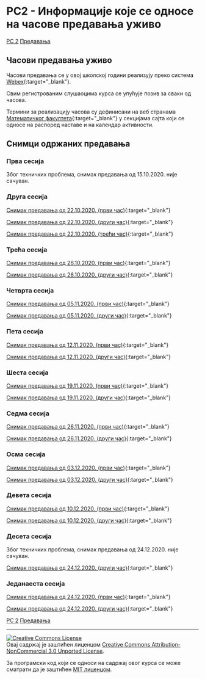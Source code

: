 # РС2 - Информације које се односе на часове предавања уживо

[РС 2](../../README.md) [Предавања](../README-2020-21.md)

## Часови предавања уживо

Часови предавања се у овој школској години реализују преко система [Webex](https://www.webex.com/){:target="_blank"}.

Свим регистрованим слушаоцима курса се упућује позив за сваки од часова.

Термини за реализацију часова су дефинисани на веб странама [Математичког факултета](http://www.math.rs/){:target="_blank"} у секцијама сајта који се односе на распоред наставе и на календар активности.
## Снимци одржаних предавања

### Прва сесија

Због техничких проблема, снимак предавања од 15.10.2020. није сачуван.

### Друга сесија

[Снимак предавања од 22.10.2020. (први час)](https://youtu.be/ng4uRSCo0KE){:target="_blank"}

[Снимак предавања од 22.10.2020. (други час)](https://youtu.be/pCt-41sXSQ4){:target="_blank"}

[Снимак предавања од 22.10.2020. (трећи час)](https://youtu.be/ShspKBnujPU){:target="_blank"}

### Трећа сесија

[Снимак предавања од 26.10.2020. (први час)](https://youtu.be/gz0QiNdy1ew){:target="_blank"}

[Снимак предавања од 26.10.2020. (други час)](https://youtu.be/OfjUy2INDKg){:target="_blank"}

### Четврта сесија

[Снимак предавања од 05.11.2020. (први час)](https://youtu.be/_yILqxddIfU){:target="_blank"}

[Снимак предавања од 05.11.2020. (други час)](https://youtu.be/K4P460F1NqM){:target="_blank"}

### Пета сесија

[Снимак предавања од 12.11.2020. (први час)](https://youtu.be/BQsAOER-tLg){:target="_blank"}

[Снимак предавања од 12.11.2020. (други час)](https://youtu.be/hMtRTVhM5Jk){:target="_blank"}

### Шеста сесија

[Снимак предавања од 19.11.2020. (први час)](https://youtu.be/FVGQZb4FhAo){:target="_blank"}

[Снимак предавања од 19.11.2020. (други час)](https://youtu.be/ihRK3SKCkFE){:target="_blank"}

### Седма сесија

[Снимак предавања од 26.11.2020. (први час)](https://youtu.be/XVjCB6YAEj8){:target="_blank"}

[Снимак предавања од 26.11.2020. (други час)](https://youtu.be/kbTCK7mKcdk){:target="_blank"}

### Осма сесија

[Снимак предавања од 03.12.2020. (први час)](https://youtu.be/dtGQu1uN7n0){:target="_blank"}

[Снимак предавања од 03.12.2020. (други час)](https://youtu.be/lrq4iUGOT1o){:target="_blank"}

### Девета сесија

[Снимак предавања од 10.12.2020. (први час)](https://youtu.be/SZeYgsBwGmo){:target="_blank"}

[Снимак предавања од 10.12.2020. (други час)](https://youtu.be/lfTvGjF1Y1U){:target="_blank"}
### Десeта сесија

Због техничких проблема, снимак предавања од 24.12.2020. није сачуван.

[Снимак предавања од 24.12.2020. (други час)](https://youtu.be/ZBvPayUfvBw){:target="_blank"}

### Једанаеста сесија

[Снимак предавања од 24.12.2020. (први час)](https://youtu.be/mW89dxC2Cuw){:target="_blank"}

[Снимак предавања од 24.12.2020. (други час)](https://youtu.be/c8XP8qMuZTw){:target="_blank"}

[РС 2](../../README.md) [Предавања](../README-2020-21.md)

---

<a rel="license" href="http://creativecommons.org/licenses/by-nc/3.0/"><img alt="Creative Commons License" style="border-width:0" src="https://i.creativecommons.org/l/by-nc/3.0/88x31.png" /></a><br />Овај садржај је заштићен лиценцом <a rel="license" href="http://creativecommons.org/licenses/by-nc/3.0/">Creative Commons Attribution-NonCommercial 3.0 Unported License</a>.

За програмски код који се односи на садржај овог курса се може сматрати да је заштићен [MIT лиценцом](/LICENSE).
